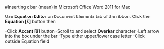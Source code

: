 
#Inserting x bar (mean) in Microsoft Office Word 2011 for Mac

Use **Equation Editor** on Document Elements tab of the ribbon. Click the **Equation [Σ]** button then:

-Click **Accent [ä]** button
-Scroll to and select **Overbar** character
-Left arrow into the box under the bar
-Type either upper/lower case letter
-Click outside Equation field
